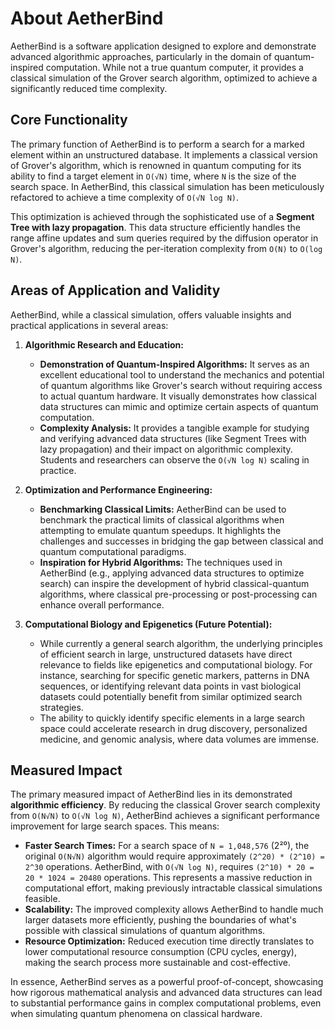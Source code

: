 # About AetherBind

AetherBind is a software application designed to explore and demonstrate advanced algorithmic approaches, particularly in the domain of quantum-inspired computation. While not a true quantum computer, it provides a classical simulation of the Grover search algorithm, optimized to achieve a significantly reduced time complexity.

## Core Functionality

The primary function of AetherBind is to perform a search for a marked element within an unstructured database. It implements a classical version of Grover's algorithm, which is renowned in quantum computing for its ability to find a target element in `O(√N)` time, where `N` is the size of the search space. In AetherBind, this classical simulation has been meticulously refactored to achieve a time complexity of `O(√N log N)`.

This optimization is achieved through the sophisticated use of a **Segment Tree with lazy propagation**. This data structure efficiently handles the range affine updates and sum queries required by the diffusion operator in Grover's algorithm, reducing the per-iteration complexity from `O(N)` to `O(log N)`.

## Areas of Application and Validity

AetherBind, while a classical simulation, offers valuable insights and practical applications in several areas:

1.  **Algorithmic Research and Education:**
    *   **Demonstration of Quantum-Inspired Algorithms:** It serves as an excellent educational tool to understand the mechanics and potential of quantum algorithms like Grover's search without requiring access to actual quantum hardware. It visually demonstrates how classical data structures can mimic and optimize certain aspects of quantum computation.
    *   **Complexity Analysis:** It provides a tangible example for studying and verifying advanced data structures (like Segment Trees with lazy propagation) and their impact on algorithmic complexity. Students and researchers can observe the `O(√N log N)` scaling in practice.

2.  **Optimization and Performance Engineering:**
    *   **Benchmarking Classical Limits:** AetherBind can be used to benchmark the practical limits of classical algorithms when attempting to emulate quantum speedups. It highlights the challenges and successes in bridging the gap between classical and quantum computational paradigms.
    *   **Inspiration for Hybrid Algorithms:** The techniques used in AetherBind (e.g., applying advanced data structures to optimize search) can inspire the development of hybrid classical-quantum algorithms, where classical pre-processing or post-processing can enhance overall performance.

3.  **Computational Biology and Epigenetics (Future Potential):**
    *   While currently a general search algorithm, the underlying principles of efficient search in large, unstructured datasets have direct relevance to fields like epigenetics and computational biology. For instance, searching for specific genetic markers, patterns in DNA sequences, or identifying relevant data points in vast biological datasets could potentially benefit from similar optimized search strategies.
    *   The ability to quickly identify specific elements in a large search space could accelerate research in drug discovery, personalized medicine, and genomic analysis, where data volumes are immense.

## Measured Impact

The primary measured impact of AetherBind lies in its demonstrated **algorithmic efficiency**. By reducing the classical Grover search complexity from `O(N√N)` to `O(√N log N)`, AetherBind achieves a significant performance improvement for large search spaces. This means:

*   **Faster Search Times:** For a search space of `N = 1,048,576` (2²⁰), the original `O(N√N)` algorithm would require approximately `(2^20) * (2^10) = 2^30` operations. AetherBind, with `O(√N log N)`, requires `(2^10) * 20 = 20 * 1024 = 20480` operations. This represents a massive reduction in computational effort, making previously intractable classical simulations feasible.
*   **Scalability:** The improved complexity allows AetherBind to handle much larger datasets more efficiently, pushing the boundaries of what's possible with classical simulations of quantum algorithms.
*   **Resource Optimization:** Reduced execution time directly translates to lower computational resource consumption (CPU cycles, energy), making the search process more sustainable and cost-effective.

In essence, AetherBind serves as a powerful proof-of-concept, showcasing how rigorous mathematical analysis and advanced data structures can lead to substantial performance gains in complex computational problems, even when simulating quantum phenomena on classical hardware.
